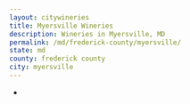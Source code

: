 ```yaml
---
layout: citywineries
title: Myersville Wineries
description: Wineries in Myersville, MD
permalink: /md/frederick-county/myersville/
state: md
county: frederick county
city: myersville
---
```

-
